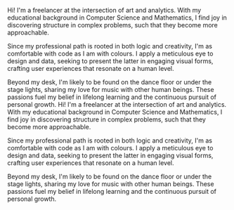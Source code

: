 <!--
**luzep/luzep** is a ✨ _special_ ✨ repository because its `README.md` (this file) appears on your GitHub profile.

Here are some ideas to get you started:

- 🔭 I’m currently working on ...
- 🌱 I’m currently learning ...
- 👯 I’m looking to collaborate on ...
- 🤔 I’m looking for help with ...
- 💬 Ask me about ...
- 📫 How to reach me: ...
- 😄 Pronouns: ...
- ⚡ Fun fact: ...
-->

Hi! I'm a freelancer at the intersection of art and analytics. With my educational background in Computer Science and Mathematics, I find joy in discovering structure in complex problems, such that they become more approachable.

Since my professional path is rooted in both logic and creativity, I'm as comfortable with code as I am with colours. I apply a meticulous eye to design and data, seeking to present the latter in engaging visual forms, crafting user experiences that resonate on a human level.

Beyond my desk, I'm likely to be found on the dance floor or under the stage lights, sharing my love for music with other human beings. These passions fuel my belief in lifelong learning and the continuous pursuit of personal growth.
Hi! I'm a freelancer at the intersection of art and analytics. With my educational background in Computer Science and Mathematics, I find joy in discovering structure in complex problems, such that they become more approachable.

Since my professional path is rooted in both logic and creativity, I'm as comfortable with code as I am with colours. I apply a meticulous eye to design and data, seeking to present the latter in engaging visual forms, crafting user experiences that resonate on a human level.

Beyond my desk, I'm likely to be found on the dance floor or under the stage lights, sharing my love for music with other human beings. These passions fuel my belief in lifelong learning and the continuous pursuit of personal growth.
